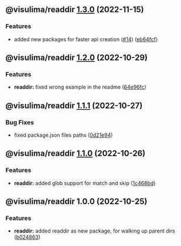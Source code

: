 ## @visulima/readdir [1.3.0](https://github.com/visulima/visulima/compare/@visulima/readdir@1.2.0...@visulima/readdir@1.3.0) (2022-11-15)


### Features

* added new packages for faster api creation ([#14](https://github.com/visulima/visulima/issues/14)) ([eb64fcf](https://github.com/visulima/visulima/commit/eb64fcf33f2a75ea48262ad6e71f80e159a93972))

## @visulima/readdir [1.2.0](https://github.com/visulima/visulima/compare/@visulima/readdir@1.1.1...@visulima/readdir@1.2.0) (2022-10-29)


### Features

* **readdir:** fixed wrong example in the readme ([64e96fc](https://github.com/visulima/visulima/commit/64e96fc82e290a0eb5e2d863a27f954e6b929049))

## @visulima/readdir [1.1.1](https://github.com/visulima/visulima/compare/@visulima/readdir@1.1.0...@visulima/readdir@1.1.1) (2022-10-27)


### Bug Fixes

* fixed package.json files paths ([0d21e94](https://github.com/visulima/visulima/commit/0d21e94a75e9518f7b87293706615d8fb280095c))

## @visulima/readdir [1.1.0](https://github.com/visulima/visulima/compare/@visulima/readdir@1.0.0...@visulima/readdir@1.1.0) (2022-10-26)


### Features

* **readdir:** added glob support for match and skip ([1c468bd](https://github.com/visulima/visulima/commit/1c468bd64f51203755e34277c441718d11f4be90))

## @visulima/readdir 1.0.0 (2022-10-25)


### Features

* **readdir:** added readdir as new package, for walking up parent dirs ([b024863](https://github.com/visulima/visulima/commit/b02486307a839a78a5e156a07f51f7089868294a))
